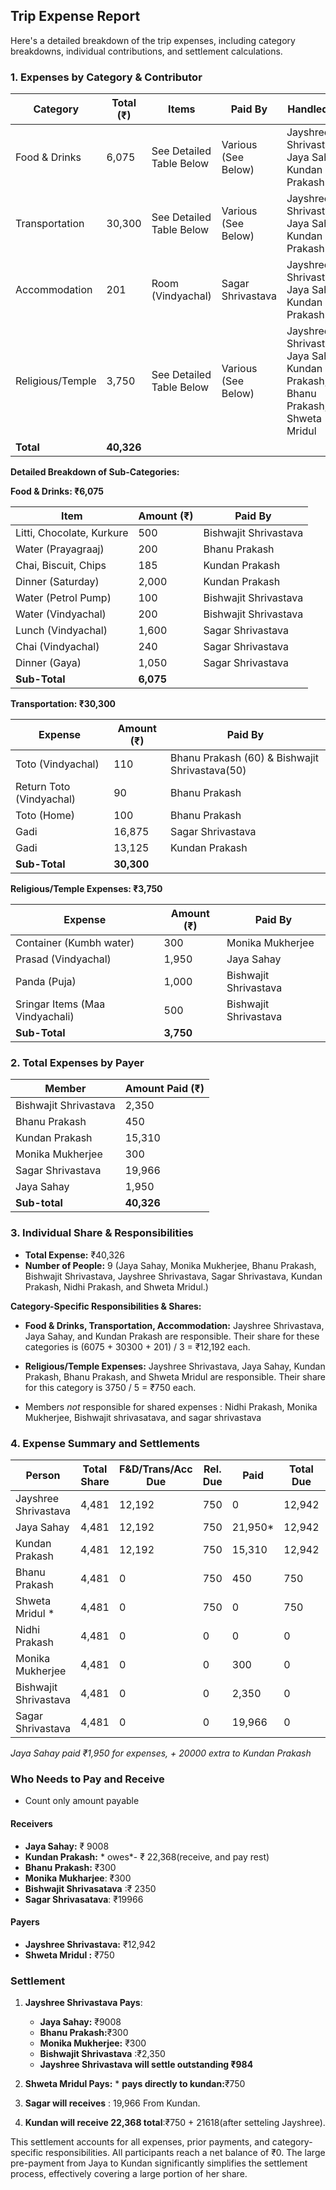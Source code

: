 ## Trip Expense Report

Here's a detailed breakdown of the trip expenses, including category breakdowns, individual contributions, and settlement calculations.

### **1. Expenses by Category & Contributor**

| Category         | Total (₹) | Items                                     | Paid By                                  | Handled By                                                        |
|-----------------|----------|------------------------------------------|-------------------------------------------|-------------------------------------------------------------------|
| Food & Drinks    | 6,075   | See Detailed Table Below                   | Various (See Below)                    | Jayshree Shrivastava, Jaya Sahay, Kundan Prakash               |
| Transportation   | 30,300  | See Detailed Table Below                   | Various (See Below)                    | Jayshree Shrivastava, Jaya Sahay, Kundan Prakash               |
| Accommodation    | 201      | Room (Vindyachal)                        | Sagar Shrivastava                      | Jayshree Shrivastava, Jaya Sahay, Kundan Prakash               |
| Religious/Temple | 3,750   | See Detailed Table Below                   | Various (See Below)                    | Jayshree Shrivastava, Jaya Sahay, Kundan Prakash, Bhanu Prakash, Shweta Mridul |
| **Total**       | **40,326**|                                          |                                           |                                                                   |

**Detailed Breakdown of Sub-Categories:**

**Food & Drinks: ₹6,075**

| Item                      | Amount (₹) | Paid By                  |
|---------------------------|------------|--------------------------|
| Litti, Chocolate, Kurkure | 500       | Bishwajit Shrivastava    |
| Water (Prayagraaj)        | 200       | Bhanu Prakash            |
| Chai, Biscuit, Chips      | 185       | Kundan Prakash           |
| Dinner (Saturday)         | 2,000     | Kundan Prakash           |
| Water (Petrol Pump)       | 100       | Bishwajit Shrivastava    |
| Water (Vindyachal)        | 200       | Bishwajit Shrivastava    |
| Lunch (Vindyachal)        | 1,600     | Sagar Shrivastava        |
| Chai (Vindyachal)         | 240       | Sagar Shrivastava        |
| Dinner (Gaya)             | 1,050     | Sagar Shrivastava        |
|   **Sub-Total**                    |   **6,075**          |         |

**Transportation: ₹30,300**

| Expense                    | Amount (₹) | Paid By                  |
|----------------------------|------------|--------------------------|
| Toto (Vindyachal)          | 110       | Bhanu Prakash (60) & Bishwajit Shrivastava(50)|
| Return Toto (Vindyachal)   | 90        | Bhanu Prakash            |
| Toto (Home)                | 100       | Bhanu Prakash            |
| Gadi                | 16,875    | Sagar Shrivastava        |
| Gadi              | 13,125    | Kundan Prakash           |
|      **Sub-Total**                 |     **30,300**       |           |

**Religious/Temple Expenses: ₹3,750**

| Expense                        | Amount (₹) | Paid By               |
|--------------------------------|------------|-----------------------|
| Container (Kumbh water)        | 300       | Monika Mukherjee      |
| Prasad (Vindyachal)            | 1,950     | Jaya Sahay            |
| Panda (Puja)                   | 1,000     | Bishwajit Shrivastava |
| Sringar Items (Maa Vindyachali)| 500       | Bishwajit Shrivastava |
|           **Sub-Total**              |     **3,750**      |        |

### **2. Total Expenses by Payer**

| Member               | Amount Paid (₹) |
|----------------------|-----------------|
| Bishwajit Shrivastava | 2,350          |
| Bhanu Prakash         | 450           |
| Kundan Prakash        | 15,310          |
| Monika Mukherjee      | 300             |
| Sagar Shrivastava     | 19,966          |
| Jaya Sahay            | 1,950          |
|        **Sub-total**              |       **40,326**      |       |



### **3. Individual Share & Responsibilities**

*   **Total Expense:** ₹40,326
*   **Number of People:** 9 (Jaya Sahay, Monika Mukherjee, Bhanu Prakash, Bishwajit Shrivastava, Jayshree Shrivastava, Sagar Shrivastava, Kundan Prakash, Nidhi Prakash, and Shweta Mridul.)

**Category-Specific Responsibilities & Shares:**

*   **Food & Drinks, Transportation, Accommodation:**  Jayshree Shrivastava, Jaya Sahay, and Kundan Prakash are responsible.  Their share for these categories is (6075 + 30300 + 201) / 3 = ₹12,192 each.

*   **Religious/Temple Expenses:** Jayshree Shrivastava, Jaya Sahay, Kundan Prakash, Bhanu Prakash, and Shweta Mridul are responsible. Their share for this category is 3750 / 5 = ₹750 each.

*   Members *not* responsible for shared expenses : Nidhi Prakash, Monika Mukherjee, Bishwajit shrivasatava, and sagar shrivastava

### **4. Expense Summary and Settlements**


| Person                 | Total Share | F&D/Trans/Acc Due | Rel. Due | Paid      | Total Due |   Net   |
|-------------------------|-------------|------------------|---------|----------|----------|----------|
| Jayshree Shrivastava   | 4,481       | 12,192        | 750        | 0     | 12,942    |  -12,942|  (Pays)
| Jaya Sahay            | 4,481      | 12,192        | 750       | 21,950* | 12,942 | +9,008 | (Receives)
| Kundan Prakash         | 4,481      | 12,192       | 750       | 15,310 |12,942  |-22368|   (Receives)
| Bhanu Prakash          | 4,481        | 0          | 750      | 450        |  750      |   +300|  (Receives)
| Shweta Mridul *      | 4,481      | 0      |   750    |   0   |    750    | -750 | (Pays)
| Nidhi Prakash       |   4,481         |       0      |       0      |        0  |      0     |       0     | (No Action)
| Monika Mukherjee  |   4,481   |   0        |   0       |  300 | 0       |  +300|  (Receives)
| Bishwajit Shrivastava         |     4,481         |       0     |   0         |   2,350       |       0        |   +2350     | (Receives)
| Sagar Shrivastava   |    4,481   |   0        |   0         | 19,966   |     0      | +19966 |     (Receives)

*Jaya Sahay paid ₹1,950 for expenses, + 20000 extra to Kundan Prakash*

### **Who Needs to Pay and Receive**
- Count only amount payable

#### **Receivers**
* **Jaya Sahay:** ₹ 9008
* **Kundan Prakash:** * owes*- ₹ 22,368(receive, and pay rest)
* **Bhanu Prakash:** ₹300
* **Monika Mukharjee**: ₹300
* **Bishwajit Shrivasatava** :₹ 2350
* **Sagar Shrivasatava**: ₹19966

#### **Payers**

*   **Jayshree Shrivastava:** ₹12,942
* **Shweta Mridul :** ₹750

### **Settlement**
1.  **Jayshree Shrivastava Pays**:
    *  **Jaya Sahay:** ₹9008
    *  **Bhanu Prakash:**₹300
    * **Monika Mukherjee:** ₹300
	* **Bishwajit Shrivastava** :₹2,350
    *   **Jayshree Shrivastava will settle outstanding ₹984**
2.  **Shweta Mridul Pays:**
        * **pays directly to kundan:**₹750

3. **Sagar will receives** : 19,966 From Kundan.
4. **Kundan will receive 22,368 total**:₹750 + 21618(after setteling Jayshree).

This settlement accounts for all expenses, prior payments, and category-specific responsibilities. All participants reach a net balance of ₹0.  The large pre-payment from Jaya to Kundan significantly simplifies the settlement process, effectively covering a large portion of her share.
